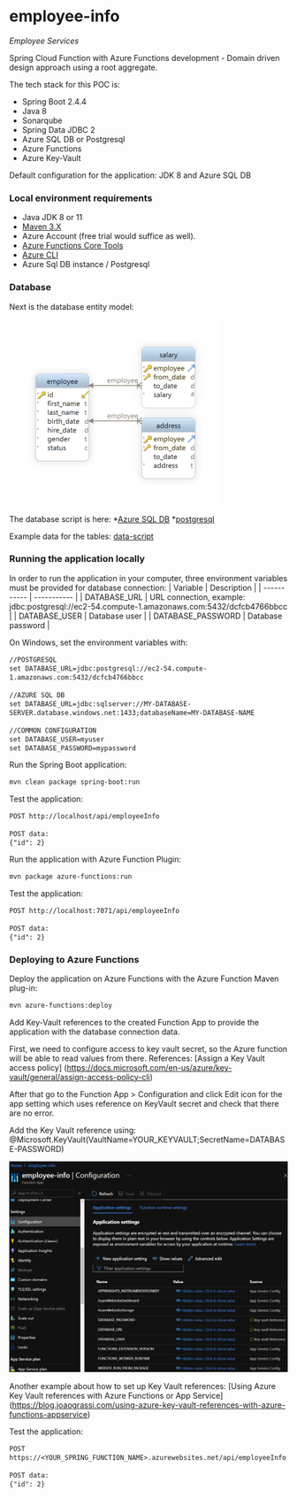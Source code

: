 # employee-info
*Employee Services*

Spring Cloud Function with Azure Functions development - Domain driven design approach using a root aggregate. 

The tech stack for this POC is:
* Spring Boot 2.4.4
* Java 8
* Sonarqube  
* Spring Data JDBC 2
* Azure SQL DB or Postgresql
* Azure Functions
* Azure Key-Vault

Default configuration for the application: JDK 8 and Azure SQL DB

### Local environment requirements
* Java JDK 8 or 11
* [Maven 3.X](https://maven.apache.org/download.cgi)
* Azure Account (free trial would suffice as well).
* [Azure Functions Core Tools](https://docs.microsoft.com/en-us/azure/azure-functions/functions-run-local?tabs=windows%2Ccsharp%2Cbash)
* [Azure CLI](https://docs.microsoft.com/en-us/cli/azure/install-azure-cli)
* Azure Sql DB instance / Postgresql

### Database
Next is the database entity model:

![Database Diagram](/doc/EntityModel.png)

The database script is here:
*[Azure SQL DB](/db/create-database-mssql.sql)
*[postgresql](/db/create-database-postgresql.sql)

Example data for the tables: [data-script](/db/data-script.sql)

### Running the application locally
In order to run the application in your computer, three environment variables must be provided
for database connection:
| Variable      | Description |
| ----------- | ----------- |
| DATABASE_URL      | URL connection, example: jdbc:postgresql://ec2-54.compute-1.amazonaws.com:5432/dcfcb4766bbcc       |
| DATABASE_USER      | Database user       |
| DATABASE_PASSWORD      | Database password       |
 
On Windows, set the environment variables with:
```
//POSTGRESQL
set DATABASE_URL=jdbc:postgresql://ec2-54.compute-1.amazonaws.com:5432/dcfcb4766bbcc

//AZURE SQL DB
set DATABASE_URL=jdbc:sqlserver://MY-DATABASE-SERVER.database.windows.net:1433;databaseName=MY-DATABASE-NAME

//COMMON CONFIGURATION
set DATABASE_USER=myuser
set DATABASE_PASSWORD=mypassword
```

Run the Spring Boot application:
```bash
mvn clean package spring-boot:run
```

Test the application:
```
POST http://localhost/api/employeeInfo

POST data:
{"id": 2}
```

Run the application with Azure Function Plugin:
```bash
mvn package azure-functions:run
```

Test the application:
```
POST http://localhost:7071/api/employeeInfo

POST data:
{"id": 2}
```
### Deploying to Azure Functions

Deploy the application on Azure Functions with the Azure Function Maven plug-in:
```bash
mvn azure-functions:deploy
```

Add Key-Vault references to the created Function App to provide the application with the database connection data.

First, we need to configure access to key vault secret, so the Azure function
will be able to read values from there. 
References: [Assign a Key Vault access policy]
(https://docs.microsoft.com/en-us/azure/key-vault/general/assign-access-policy-cli)

After that go to the Function App > Configuration and click Edit icon for the app setting which uses reference on KeyVault secret and check that there are no error.

Add the Key Vault reference using:
@Microsoft.KeyVault(VaultName=YOUR_KEYVAULT;SecretName=DATABASE-PASSWORD)

![Function Configuration](/doc/FunctionConfiguration.png)

Another example about how to set up Key Vault references:
[Using Azure Key Vault references with Azure Functions or App Service]
(https://blog.joaograssi.com/using-azure-key-vault-references-with-azure-functions-appservice)

Test the application:
```
POST https://<YOUR_SPRING_FUNCTION_NAME>.azurewebsites.net/api/employeeInfo

POST data:
{"id": 2}
```